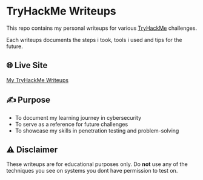 # TryHackMe Writeups

This repo contains my personal writeups for various [TryHackMe](https://tryhackme.com) challenges.

Each writeups documents the steps i took, tools i used and tips for the future.


## 🌐 Live Site

[My TryHackMe Writeups](https://ish24s.github.io/thm-writeups)


## ✍️ Purpose
- To document my learning journey in cybersecurity
- To serve as a reference for future challenges
- To showcase my skills in penetration testing and problem-solving



## ⚠️ Disclaimer 
These writeups are for educational purposes only.
Do **not** use any of the techniques you see on systems you dont have permission to test on.
